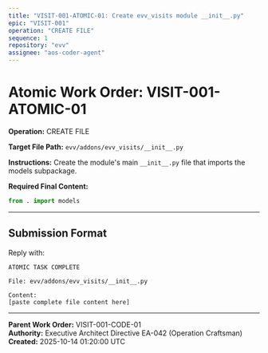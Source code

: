```yaml
---
title: "VISIT-001-ATOMIC-01: Create evv_visits module __init__.py"
epic: "VISIT-001"
operation: "CREATE FILE"
sequence: 1
repository: "evv"
assignee: "aos-coder-agent"
---
```


# Atomic Work Order: VISIT-001-ATOMIC-01

**Operation:** CREATE FILE

**Target File Path:** `evv/addons/evv_visits/__init__.py`

**Instructions:**
Create the module's main `__init__.py` file that imports the models subpackage.

**Required Final Content:**
```python
from . import models
```

---

## Submission Format

Reply with:
```
ATOMIC TASK COMPLETE

File: evv/addons/evv_visits/__init__.py

Content:
[paste complete file content here]
```

---

**Parent Work Order:** VISIT-001-CODE-01  
**Authority:** Executive Architect Directive EA-042 (Operation Craftsman)  
**Created:** 2025-10-14 01:20:00 UTC


